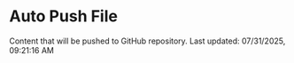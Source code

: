 # Auto Push File

Content that will be pushed to GitHub repository.
Last updated: 07/31/2025, 09:21:16 AM